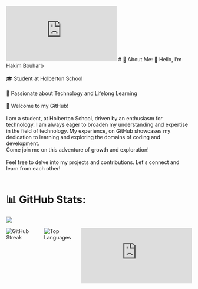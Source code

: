 <iframe src="https://tryhackme.com/api/v2/badges/public-profile?userPublicId=3924936" style='border:none;'></iframe>
# 💫 About Me:
👋 Hello, I’m Hakim Bouharb
<br><br>🎓 Student at Holberton School
<br><br>🚀 Passionate about Technology and Lifelong Learning
<br><br>🌟 Welcome to my GitHub!
<br><br>I am a student, at Holberton School, driven by an enthusiasm for technology. I am always eager to broaden my understanding and expertise in the field of technology. My experience, on GitHub showcases my dedication to learning and exploring the domains of coding and development. 
<br>Come join me on this adventure of growth and exploration!<br><br>Feel free to delve into my projects and contributions. Let's connect and learn from each other!<br><br>

# 📊 GitHub Stats:
[![](https://visitcount.itsvg.in/api?id=hakimbouharb&icon=0&color=5)](https://visitcount.itsvg.in)
<div style="display: flex; justify-content: space-between; align-items: center;">
    <div style="display: flex;">
        <img src="https://github-readme-streak-stats.herokuapp.com/?user=hakimbouharb&theme=radical&hide_border=false" alt="GitHub Streak" style="margin-right: 10px;" />
        <img src="https://github-readme-stats.vercel.app/api/top-langs/?username=hakimbouharb&theme=radical&hide_border=false&include_all_commits=false&count_private=false&layout=compact" alt="Top Languages" />
        <iframe src="https://tryhackme.com/api/v2/badges/public-profile?userPublicId=3924936" style='border:none;'></iframe>
    </div>
</div>
